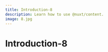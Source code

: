 ```yaml
---
title: Introduction-8
description: Learn how to use @nuxt/content.
image: 8.jpg
---
```


# Introduction-8

<article-image name="8.jpg" alt="サンプル画像"></article-image>
